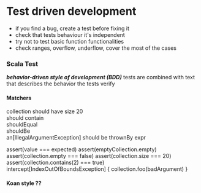# Test driven development

+ if you find a bug, create a test before fixing it
+ check that tests behaviour it's independent
+ try not to test basic function functionalities
+ check ranges, overflow, underflow, cover the most of the cases


### Scala Test

***behavior-driven style of development (BDD)***
tests are combined with text that describes the behavior the tests verify

#### Matchers

collection should have size 20  
should contain  
shouldEqual  
shouldBe  
an[IllegalArgumentException] should be thrownBy expr

assert(value === expected)
assert(emptyCollection.empty)
assert(collection.empty === false)
assert(collection.size === 20)
assert(collection.contains(2) === true)
intercept[IndexOutOfBoundsException] {
  collection.foo(badArgument)
}

#### Koan style ??
